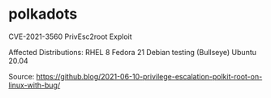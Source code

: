 # polkadots
CVE-2021-3560 PrivEsc2root Exploit

Affected Distributions:
RHEL 8
Fedora 21
Debian testing (Bullseye)
Ubuntu 20.04

Source: https://github.blog/2021-06-10-privilege-escalation-polkit-root-on-linux-with-bug/
